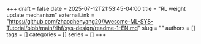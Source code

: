 +++ 
draft = false
date = 2025-07-12T21:53:45-04:00
title = "RL weight update mechanism"
externalLink = "https://github.com/zhaochenyang20/Awesome-ML-SYS-Tutorial/blob/main/rlhf/sys-design/readme-1-EN.md"
slug = ""
authors = []
tags = []
categories = []
series = []
+++